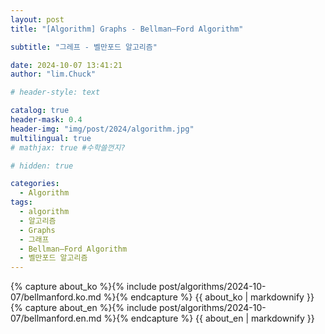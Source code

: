 ```yaml
---
layout: post
title: "[Algorithm] Graphs - Bellman–Ford Algorithm"

subtitle: "그레프 - 벨만포드 알고리즘"

date: 2024-10-07 13:41:21
author: "lim.Chuck"

# header-style: text

catalog: true
header-mask: 0.4
header-img: "img/post/2024/algorithm.jpg"
multilingual: true
# mathjax: true #수학쓸껀지?

# hidden: true

categories:
  - Algorithm
tags:
  - algorithm
  - 알고리즘
  - Graphs
  - 그래프
  - Bellman–Ford Algorithm
  - 벨만포드 알고리즘
---
```


<div class="ko post-container">
    {% capture about_ko %}{% include post/algorithms/2024-10-07/bellmanford.ko.md %}{% endcapture %}
    {{ about_ko | markdownify }}
</div>
<div class="en post-container">
    {% capture about_en %}{% include post/algorithms/2024-10-07/bellmanford.en.md %}{% endcapture %}
    {{ about_en | markdownify }}
</div>
